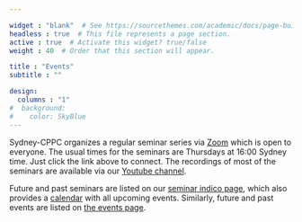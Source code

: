 ```yaml
---

widget : "blank"  # See https://sourcethemes.com/academic/docs/page-builder/
headless : true  # This file represents a page section.
active : true  # Activate this widget? true/false
weight : 40  # Order that this section will appear.

title : "Events"
subtitle : ""

design:
  columns : "1"
#  background:
#    color: SkyBlue
---
```


Sydney-CPPC organizes a regular seminar series via [Zoom](https://uni-sydney.zoom.us/j/610935631) which is open to everyone. The usual times for the seminars are Thursdays at 16:00 Sydney time. Just click the link above to connect. The recordings of most of the seminars are available via our [Youtube channel](https://www.youtube.com/channel/UCtVYU6uw6Xu1UWq6OvLbpvg).

Future and past seminars are listed on our [seminar indico page](https://indico.cern.ch/category/14675/), which also provides a [calendar](https://indico.cern.ch/export/categ/14675.ics?from=-31d) with all upcoming events.
Similarly, future and past events are listed on [the events page](https://indico.cern.ch/category/12731/). 

